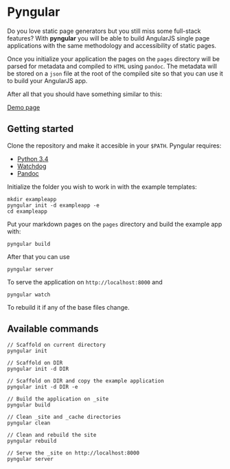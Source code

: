 Pyngular
========

Do you love static page generators but you still miss some full-stack
features? With **pyngular** you will be able to build AngularJS single page
applications with the same methodology and accessibility of static
pages.

Once you initialize your application the pages on the `pages`
directory will be parsed for metadata and compiled to `HTML` using
`pandoc`. The metadata will be stored on a `json` file at the root of
the compiled site so that you can use it to build your AngularJS app.

After all that you should have something similar to this:

[Demo page](http://kniren.github.io/pyngular)

Getting started
---------------

Clone the repository and make it accesible in your `$PATH`.
Pyngular requires:

- [Python 3.4](https://www.python.org/downloads/)
- [Watchdog](https://pypi.python.org/pypi/watchdog)
- [Pandoc](http://johnmacfarlane.net/pandoc/)

Initialize the folder you wish to work in with the example templates:

    mkdir exampleapp
    pyngular init -d exampleapp -e
    cd exampleapp

Put your markdown pages on the `pages` directory and build the example
app with:

    pyngular build

After that you can use

    pyngular server

To serve the application on `http://localhost:8000` and

    pyngular watch

To rebuild it if any of the base files change.


Available commands
------------------

    // Scaffold on current directory
    pyngular init

    // Scaffold on DIR 
    pyngular init -d DIR

    // Scaffold on DIR and copy the example application 
    pyngular init -d DIR -e

    // Build the application on _site
    pyngular build

    // Clean _site and _cache directories
    pyngular clean

    // Clean and rebuild the site
    pyngular rebuild
    
    // Serve the _site on http://localhost:8000
    pyngular server
